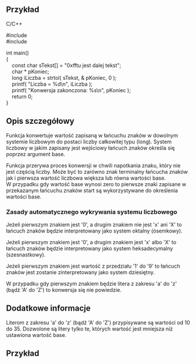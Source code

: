 ## Przykład

C/C++

#include <cstdio>  
#include <cstdlib>  
  
int main()  
{  
    const char sTekst[] = "0xfftu jest dalej tekst";  
    char * pKoniec;  
    long iLiczba = strtol( sTekst, & pKoniec, 0 );  
    printf( "Liczba = %d\n", iLiczba );  
    printf( "Konwersja zakonczona: %s\n", pKoniec );  
    return 0;  
} 

## Opis szczegółowy

Funkcja konwertuje wartość zapisaną w łańcuchu znaków w dowolnym systemie liczbowym do postaci liczby całkowitej typu (long). System liczbowy w jakim zapisany jest wejściowy łańcuch znaków określa się poprzez argument base.  
  
Funkcja przerywa proces konwersji w chwili napotkania znaku, który nie jest częścią liczby. Może być to zarówno znak terminalny łańcucha znaków jak i pierwsza wartość liczbowa większa lub równa wartości base.  
W przypadku gdy wartość base wynosi zero to pierwsze znaki zapisane w przekazanym łańcuchu znaków start są wykorzystywane do określenia wartości base.  

### Zasady automatycznego wykrywania systemu liczbowego

Jeżeli pierwszym znakiem jest '0', a drugim znakiem nie jest 'x' ani 'X' to łańcuch znaków będzie interpretowany jako system oktalny (ósemkowy).  
  
Jeżeli pierwszym znakiem jest '0', a drugim znakiem jest 'x' albo 'X' to łańcuch znaków będzie interpretowany jako system heksadecymalny (szesnastkowy).  
  
Jeżeli pierwszym znakiem jest wartość z przedziału '1' do '9' to łańcuch znaków jest zostanie zinterpretowany jako system dziesiętny.  
  
W przypadku gdy pierwszym znakiem będzie litera z zakresu 'a' do 'z' (bądź 'A' do 'Z') to konwersja się nie powiedzie.  

## Dodatkowe informacje

Literom z zakresu 'a' do 'z' (bądź 'A' do 'Z') przypisywane są wartości od 10 do 35. Dozwolone są litery tylko te, których wartość jest mniejsza niż ustawiona wartość base.  

## Przykład